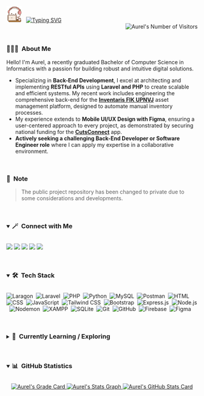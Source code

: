<div>
  <div>
    <img alt="Greetings" src="peach.gif" width="40"/> &nbsp
    <a href="https://git.io/typing-svg"><img src="https://readme-typing-svg.demolab.com?font=Playpen+Sans&pause=1000&weight=500&color=81BFDA&vCenter=true&width=300&height=30&lines=Hello%2C+My+name+is+Aurel" alt="Typing SVG"  /></a>
  </div>
  <div>
    <img alt="Aurel's Number of Visitors" src="https://komarev.com/ghpvc/?username=aurelizzety&color=81BFDA&label=Number+of+Visitors" align="right"/> <br><br>
  </div>
</div> 

### 👩🏻‍💻 &nbsp;About Me

Hello! I'm Aurel, a recently graduated Bachelor of Computer Science in Informatics with a passion for building robust and intuitive digital solutions.
- Specializing in **Back-End Development**, I excel at architecting and implementing **RESTful APIs** using **Laravel and PHP** to create scalable and efficient systems. My recent work includes engineering the comprehensive back-end for the **[Inventaris FIK UPNVJ](https://www.linkedin.com/posts/aurelizzety_project-details-of-inventory-management-and-activity-7350184352091189248-VvUE?utm_source=share&utm_medium=member_desktop&rcm=ACoAADMAzN0BczmYwg_ySiGgokGtS9qcrPAYZSE)** asset management platform, designed to automate manual inventory processes.
- My experience extends to **Mobile UI/UX Design with Figma**, ensuring a user-centered approach to every project, as demonstrated by securing national funding for the **[CutsConnect](https://play.google.com/store/apps/details?id=com.cutsconnect_team.cutsconnect)** app.
- **Actively seeking a challenging Back-End Developer or Software Engineer role** where I can apply my expertise in a collaborative environment.

<br>

### 📄 &nbsp;Note
> The public project repository has been changed to private due to some considerations and developments.

<br>

<details open>
  <summary><h3 style="display:inline-block">🪄 &nbsp;Connect with Me</h3></summary>
  <p align="left">
    <a href="https://linkedin.com/in/aurelizzety/"><img src="https://img.shields.io/badge/LinkedIn-0A66C2?style=flat&logo=linkedin&logoColor=white"/></a>
    <a href="mailto:aurelizzety@gmail.com"><img src="https://img.shields.io/badge/Gmail-D84040?style=flat&logo=gmail&logoColor=white"/></a>
    <a href="https://behance.net/relzzy"><img src="https://img.shields.io/badge/Behance-1769FF?style=flat&logo=behance&logoColor=white"/></a>
    <a href="https://dribbble.com/relzzy"><img src="https://img.shields.io/badge/Dribbble-EA4C89?style=flat&logo=dribbble&logoColor=white"/></a>
    <a href="https://medium.com/@aurelizzety"><img src="https://img.shields.io/badge/Medium-141414?style=flat&logo=medium&logoColor=white"/></a>
  </p>
</details>

<br>

<details open>
  <summary><h3 style="display:inline-block">🛠 &nbsp;Tech Stack</h3></summary>
  
  ![Laragon](https://img.shields.io/badge/Laragon-05122A?style=flat&logo=laragon&logoColor=0E83CD)&nbsp;
  ![Laravel](https://img.shields.io/badge/Laravel-05122A?style=flat&logo=laravel&logoColor=FF2D20)&nbsp;
  ![PHP](https://img.shields.io/badge/PHP-05122A?style=flat&logo=php&logoColor=777BB4)&nbsp;
  ![Python](https://img.shields.io/badge/Python-05122A?style=flat&logo=python&logoColor=326B9B)&nbsp;
  ![MySQL](https://img.shields.io/badge/MySQL-05122A?style=flat&logo=mysql&logoColor=4479A1)&nbsp;
  ![Postman](https://img.shields.io/badge/Postman-05122A?style=flat&logo=postman&logoColor=FF6C37)&nbsp;
  ![HTML](https://img.shields.io/badge/HTML-05122A?style=flat&logo=HTML5&logoColor=E34F26)&nbsp;
  ![CSS](https://img.shields.io/badge/CSS-05122A?style=flat&logo=css3&logoColor=1572B6)&nbsp;
  ![JavaScript](https://img.shields.io/badge/JavaScript-05122A?style=flat&logo=javascript&logoColor=F7DF1E)&nbsp;
  ![Tailwind CSS](https://img.shields.io/badge/Tailwind%20CSS-05122A?style=flat&logo=tailwindcss&logoColor=06B6D4)&nbsp;
  ![Bootstrap](https://img.shields.io/badge/Bootstrap-05122A?style=flat&logo=bootstrap&logoColor=7952B3)&nbsp;
  ![Express.js](https://img.shields.io/badge/Express.js-05122A?style=flat&logo=express&logoColor=ffffff)&nbsp;
  ![Node.js](https://img.shields.io/badge/Node.js-05122A?style=flat&logo=nodedotjs&logoColor=339933)&nbsp;
  ![Nodemon](https://img.shields.io/badge/Nodemon-05122A?style=flat&logo=nodemon&logoColor=76D04B)&nbsp;
  ![XAMPP](https://img.shields.io/badge/XAMPP-05122A?style=flat&logo=xampp&logoColor=FB7A24)&nbsp;
  ![SQLite](https://img.shields.io/badge/SQLite-05122A?style=flat&logo=sqlite&logoColor=5CAADC)&nbsp;
  ![Git](https://img.shields.io/badge/Git-05122A?style=flat&logo=git&logoColor=F05032)&nbsp;
  ![GitHub](https://img.shields.io/badge/GitHub-05122A?style=flat&logo=github&logoColor=FFFFFF)&nbsp;
  ![Firebase](https://img.shields.io/badge/Firebase-05122A?style=flat&logo=firebase&logoColor=FFCA28)&nbsp;
  ![Figma](https://img.shields.io/badge/Figma-05122A?style=flat&logo=figma&logoColor=13BDFE)&nbsp;
</details>

<br>

<details close>
  <summary><h3 style="display:inline-block">🚀 &nbsp;Currently Learning / Exploring</h3></summary>
  <p align="left">
    • Java (Spring Boot): Expanding my backend toolkit with a focus on enterprise-grade application development and microservices. <br>
    • TypeScript (Deno & Bun): Exploring modern JavaScript runtimes and type-safe development to build high-performance web applications and APIs.
  </p>
</details>

<br>

<details open>
  <summary><h3 style="display:inline-block">📊 &nbsp;GitHub Statistics</h3></summary>
  <p align="center">
    <a href="https://github.com/aurelizzety">
      <img alt="Aurel's Grade Card" width="750" src="https://stats.hyo.dev/api/github-stats-advanced?login=aurelizzety"/>
      <img alt="Aurel's Stats Graph" width="750" src="http://github-profile-summary-cards.vercel.app/api/cards/profile-details?username=aurelizzety&theme=blueberry"/>
      <img alt="Aurel's GitHub Stats Card" width="750" src="https://github-readme-stats.vercel.app/api?username=aurelizzety&show_icons=true&theme=blueberry&include_all_commits=true&hide_border=true"/>   
      <!-- <img alt="Aurel's GitHub Streak" width="750" src="https://streak-stats.demolab.com?user=aurelizzety&theme=blueberry&hide_border=true" /> -->
    </a>
  </p>
</details>
